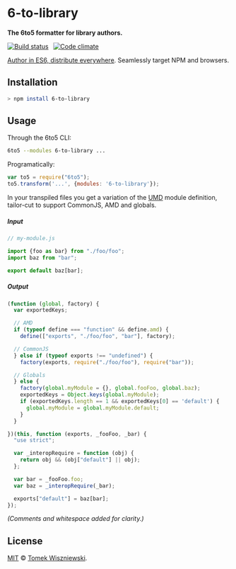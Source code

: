 6-to-library
============

**The 6to5 formatter for library authors.**

[![Build status](https://img.shields.io/travis/tomekwi/6-to-library.js.svg?style=flat-square)](https://travis-ci.org/tomekwi/6-to-library.js) 
[![Code climate](https://img.shields.io/codeclimate/github/tomekwi/6-to-library.js.svg?style=flat-square)](https://codeclimate.com/github/tomekwi/6-to-library.js)

[Author in ES6, distribute everywhere][ryan]. Seamlessly target NPM and browsers.


[ryan]: http://ryanflorence.com/2013/es6-modules-and-browser-app-delivery/




Installation
------------

```sh
> npm install 6-to-library
```




Usage
-----

Through the 6to5 CLI:

```sh
6to5 --modules 6-to-library ...
```

Programatically:

```js
var to5 = require("6to5");
to5.transform('...', {modules: '6-to-library'});
```

In your transpiled files you get a variation of the [UMD][] module definition, tailor-cut to support CommonJS, AMD and globals.

##### Input

```js
// my-module.js

import {foo as bar} from "./foo/foo";
import baz from "bar";

export default baz[bar];
```

##### Output

```js
(function (global, factory) {
  var exportedKeys;

  // AMD
  if (typeof define === "function" && define.amd) {
    define(["exports", "./foo/foo", "bar"], factory);

  // CommonJS
  } else if (typeof exports !== "undefined") {
    factory(exports, require("./foo/foo"), require("bar"));

  // Globals
  } else {
    factory(global.myModule = {}, global.fooFoo, global.baz);
    exportedKeys = Object.keys(global.myModule);
    if (exportedKeys.length == 1 && exportedKeys[0] == 'default') {
      global.myModule = global.myModule.default;
    }
  }

})(this, function (exports, _fooFoo, _bar) {
  "use strict";

  var _interopRequire = function (obj) {
    return obj && (obj["default"] || obj);
  };

  var bar = _fooFoo.foo;
  var baz = _interopRequire(_bar);

  exports["default"] = baz[bar];
});
```

_(Comments and whitespace added for clarity.)_


[UMD]: https://github.com/umdjs/umd




License
-------

[MIT][] © [Tomek Wiszniewski][].


[MIT]: ./License.md
[Tomek Wiszniewski]: https://github.com/tomekwi
